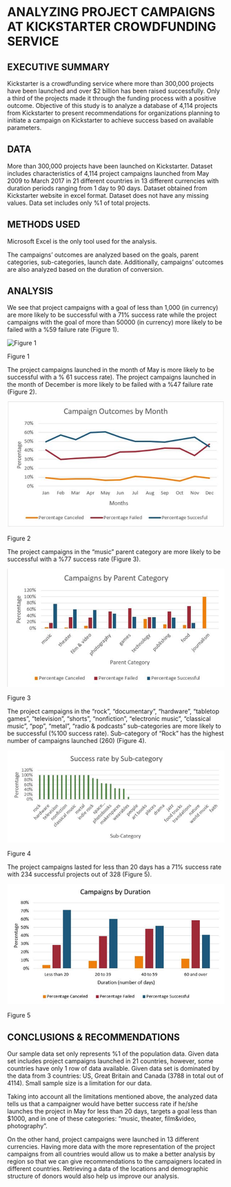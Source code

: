 # ANALYZING PROJECT CAMPAIGNS AT KICKSTARTER CROWDFUNDING SERVICE

## EXECUTIVE SUMMARY
Kickstarter is a crowdfunding service where more than 300,000 projects have been launched and over $2 billion has been raised successfully. Only a third of the projects made it through the funding process with a positive outcome. 
Objective of this study is to analyze a database of 4,114 projects from Kickstarter to present recommendations for organizations planning to initiate a campaign on Kickstarter to achieve success based on available parameters. 
## DATA
More than 300,000 projects have been launched on Kickstarter. Dataset includes characteristics of 4,114 project campaigns launched from May 2009 to March 2017 in 21 different countries in 13 different currencies with duration periods ranging from 1 day to 90 days. Dataset obtained from Kickstarter website in excel format. Dataset does not have any missing values. Data set includes only %1 of total projects.
## METHODS USED
Microsoft Excel is the only tool used for the analysis. 

The campaigns’ outcomes are analyzed based on the goals, parent categories, sub-categories, launch date. Additionally, campaigns’ outcomes are also analyzed based on the duration of conversion.
## ANALYSIS
We see that project campaigns with a goal of less than 1,000 (in currency) are more likely to be successful with a 71% success rate while the project campaigns with the goal of more than 50000 (in currency) more likely to be failed with a %59 failure rate (Figure 1).  

<img src="Analyzing_Campaigns_at_Kickstarter/fig01.jpg" alt="Figure 1">

Figure 1

The project campaigns launched in the month of May is more likely to be successful with a % 61 success rate). The project campaigns launched in the month of December is more likely to be failed with a %47 failure rate (Figure 2).
 
 <img src="fig02.jpg" alt="Figure 2">

Figure 2

The project campaigns in the “music” parent category are more likely to be successful with a %77 success rate (Figure 3). 
 
 <img src="fig03.jpg" alt="Figure 3">

Figure 3

The project campaigns in the “rock”, “documentary”, “hardware”, “tabletop games”, “television”, “shorts”, “nonfiction”, “electronic music”, “classical music”, “pop”, “metal”, “radio & podcasts” sub-categories are more likely to be successful (%100 success rate). Sub-category of “Rock” has the highest number of campaigns launched (260) (Figure 4). 

<img src="fig04.jpg" alt="Figure 4">

Figure 4

The project campaigns lasted for less than 20 days has a 71% success rate with 234 successful projects out of 328 (Figure 5). 
 
 <img src="fig05.jpg" alt="Figure 5">

 Figure 5

## CONCLUSIONS & RECOMMENDATIONS
Our sample data set only represents %1 of the population data. Given data set includes project campaigns launched in 21 countries, however, some countries have only 1 row of data available. Given data set is dominated by the data from 3 countries: US, Great Britain and Canada (3788 in total out of 4114). Small sample size is a limitation for our data.

Taking into account all the limitations mentioned above, the analyzed data tells us that a campaigner would have better success rate if he/she launches the project in May for less than 20 days, targets a goal less than $1000, and in one of these categories: “music, theater, film&video, photography”.

On the other hand, project campaigns were launched in 13 different currencies. Having more data with the more representation of the project campaigns from all countries would allow us to make a better analysis by region so that we can give recommendations to the campaigners located in different countries. Retrieving a data of the locations and demographic structure of donors would also help us improve our analysis. 




